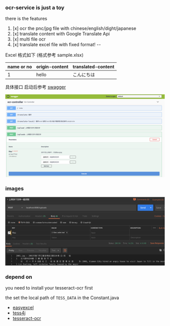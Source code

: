 
### ocr-service is just a toy

there is the features

1. [x] ocr the pnc/jpg file with chinese/english/dight/japanese
2. [x] translate content with Google Translate Api
3. [x] multi file ocr
4. [x] translate excel file with fixed format!
--

Excel 格式如下 (格式参考 sample.xlsx)

|name or no| origin-content | translated-content|
|---| -- | -- 
|1 | hello|こんにちは|

具体接口 启动后参考 [swagger](http://localhost:8080/swagger-ui.html)

![](img/img-swagger.png)


### images

![](img/img1.png)

### depend on

you need to install your tesseract-ocr first

the set the local path of `TESS_DATA` in the Constant.java

- [easyexcel](https://alibaba-easyexcel.github.io/)
- [tess4j](http://tess4j.sourceforge.net/)
- [tesseract-ocr](https://tesseract-ocr.github.io/)